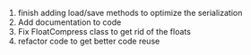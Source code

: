  1. finish adding load/save methods to optimize the serialization
 1. Add documentation to code
 1. Fix FloatCompress class to get rid of the floats
 1. refactor code to get better code reuse
